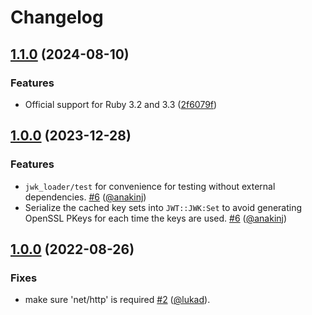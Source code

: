 # Changelog

## [1.1.0](https://github.com/anakinj/jwk-loader/compare/v1.0.0...v1.1.0) (2024-08-10)


### Features

* Official support for Ruby 3.2 and 3.3 ([2f6079f](https://github.com/anakinj/jwk-loader/commit/2f6079fd490a4918524974ffb1d897abbf875787))

## [1.0.0](https://github.com/anakinj/jwk-loader/compare/v0.1.1...v1.0.0) (2023-12-28)

### Features

- `jwk_loader/test` for convenience for testing without external dependencies. [#6](https://github.com/anakinj/jwk-loader/pull/6) ([@anakinj](https://github.com/anakinj))
- Serialize the cached key sets into `JWT::JWK:Set` to avoid generating OpenSSL PKeys for each time the keys are used. [#6](https://github.com/anakinj/jwk-loader/pull/6) ([@anakinj](https://github.com/anakinj))

## [1.0.0](https://github.com/anakinj/jwk-loader/compare/v0.1.0...v0.1.1) (2022-08-26)

### Fixes

- make sure 'net/http' is required [#2](https://github.com/anakinj/jwk-loader/pull/2) ([@lukad](https://github.com/lukad)).
